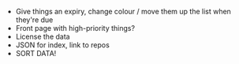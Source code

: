 * Give things an expiry, change colour / move them up the list when they're due
* Front page with high-priority things?
* License the data
* JSON for index, link to repos
* SORT DATA!
